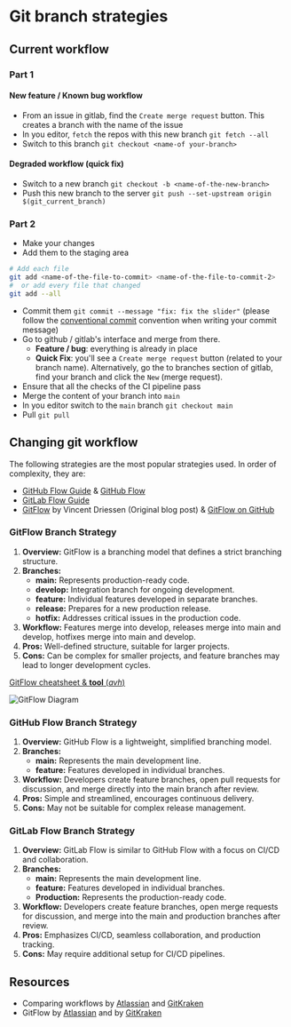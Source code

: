 # Git branch strategies

## Current workflow

### Part 1

#### New feature / Known bug workflow

- From an issue in gitlab, find the `Create merge request` button. This creates
  a branch with the name of the issue
- In you editor, `fetch` the repos with this new branch `git fetch --all`
- Switch to this branch `git checkout <name-of your-branch>`

#### Degraded workflow (quick fix)

- Switch to a new branch `git checkout -b <name-of-the-new-branch>`
- Push this new branch to the server
  `git push --set-upstream origin $(git_current_branch)`

### Part 2

- Make your changes
- Add them to the staging area

```sh
# Add each file
git add <name-of-the-file-to-commit> <name-of-the-file-to-commit-2>
#  or add every file that changed
git add --all
```

- Commit them `git commit --message "fix: fix the slider"` (please follow
  the [conventional commit](./05-conventional-commits.md) convention when writing
  your commit message)
- Go to github / gitlab's interface and merge from there.
  - **Feature / bug**: everything is already in place
  - **Quick Fix**: you'll see a `Create merge request` button (related to your branch name).
    Alternatively, go the to branches section of gitlab, find your branch and
    click the `New` (merge request).
- Ensure that all the checks of the CI pipeline pass
- Merge the content of your branch into `main`
- In you editor switch to the `main` branch `git checkout main`
- Pull `git pull`

## Changing git workflow

The following strategies are the most popular strategies used.
In order of complexity, they are:

- [GitHub Flow Guide](https://guides.github.com/introduction/flow/) & [GitHub
  Flow](https://githubflow.github.io/)
- [GitLab Flow Guide](https://about.gitlab.com/blog/2023/07/27/gitlab-flow-duo/)
- [GitFlow](https://nvie.com/posts/a-successful-git-branching-model/) by
  Vincent Driessen (Original blog post) & [GitFlow on GitHub](https://github.com/nvie/gitflow)

### GitFlow Branch Strategy

1. **Overview:** GitFlow is a branching model that defines a strict branching structure.
2. **Branches:**
   - **main:** Represents production-ready code.
   - **develop:** Integration branch for ongoing development.
   - **feature:** Individual features developed in separate branches.
   - **release:** Prepares for a new production release.
   - **hotfix:** Addresses critical issues in the production code.
3. **Workflow:** Features merge into develop, releases merge into main and
   develop, hotfixes merge into main and develop.
4. **Pros:** Well-defined structure, suitable for larger projects.
5. **Cons:** Can be complex for smaller projects, and feature branches may lead
   to longer development cycles.

[GitFlow cheatsheet & **tool** (_avh_)](https://danielkummer.github.io/git-flow-cheatsheet/)

![GitFlow Diagram](uploads/git-branching-model.png)

### GitHub Flow Branch Strategy

1. **Overview:** GitHub Flow is a lightweight, simplified branching model.
2. **Branches:**
   - **main:** Represents the main development line.
   - **feature:** Features developed in individual branches.
3. **Workflow:** Developers create feature branches, open pull requests for
   discussion, and merge directly into the main branch after review.
4. **Pros:** Simple and streamlined, encourages continuous delivery.
5. **Cons:** May not be suitable for complex release management.

### GitLab Flow Branch Strategy

1. **Overview:** GitLab Flow is similar to GitHub Flow with a focus on CI/CD and
   collaboration.
2. **Branches:**
   - **main:** Represents the main development line.
   - **feature:** Features developed in individual branches.
   - **Production:** Represents the production-ready code.
3. **Workflow:** Developers create feature branches, open merge requests for
   discussion, and merge into the main and production branches after review.
4. **Pros:** Emphasizes CI/CD, seamless collaboration, and production tracking.
5. **Cons:** May require additional setup for CI/CD pipelines.

## Resources

- Comparing
  workflows by
  [Atlassian](https://www.atlassian.com/git/tutorials/comparing-workflows) and [GitKraken](https://www.gitkraken.com/learn/git/best-practices/git-branch-strategy)
- GitFlow
  by
  [Atlassian](https://www.atlassian.com/git/tutorials/comparing-workflows/gitflow-workflow)
  and by [GitKraken](https://www.gitkraken.com/learn/git/git-flow)
